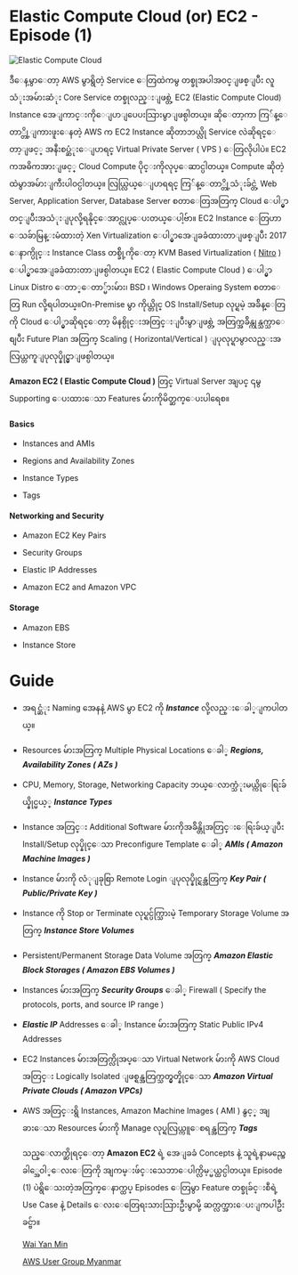 # Elastic Compute Cloud (or) EC2 - Episode (1)

![](https://i.imgur.com/dRgLosS.jpg "Elastic Compute Cloud")

ဒီေန့မွာေတာ့ AWS မွာရွိတဲ့ Service ေတြထဲကမွ တစ္ခုအပါအဝင္ျဖစ္ျပီး လူသံုးအမ်ားဆံုး Core Service တစ္ခုလည္းျဖစ္တဲ့ EC2 (Elastic Compute Cloud) Instance အေျကာင္းကိုေျပာျပေပးသြားမွာျဖစ္ပါတယ္။ ဆိုေတာ့ကာ ကြ်န္ေတာ္တို့ျကားဖူးေနတဲ့ AWS က EC2 Instance ဆိုတာဘယ္လို Service လဲဆိုရင္ေတာ့ျဖင့္ အနီးစပ္ဆံုးေျပာရင္ Virtual Private Server ( VPS ) ေတြလိုပါပဲ။ EC2 ကအဓိကအားျဖင့္ Cloud Compute ပိုင္းကိုလုပ္ေဆာင္ပါတယ္။ Compute ဆိုတဲ့ထဲမွာအမ်ားျကီးပါဝင္ပါတယ္။ လြယ္လြယ္ေျပာရရင္ ကြ်န္ေတာ္တို့သံုးခ်င္တဲ့ Web Server, Application Server, Database Server စတာေတြအတြက္ Cloud ေပါ္မွာတင္ျပီးအသံုးျပုလို့ရနိုင္ေအာင္လုပ္ေပးတယ္ေပါ့ဗ်ာ။ EC2 Instance ေတြဟာ ေသခ်ာမြန္းမံထားတဲ့ Xen Virtualization ေပါ္မွာအေျခခံထားတာျဖစ္ျပီး 2017 ေနာက္ပိုင္း Instance Class တစ္ခ်ို့ကိုေတာ့ KVM Based Virtualization ( [Nitro](http://www.brendangregg.com/blog/2017-11-29/aws-ec2-virtualization-2017.html) ) ေပါ္မွာအေျခခံထားတာျဖစ္ပါတယ္။ EC2 ( Elastic Compute Cloud ) ေပါ္မွာ Linux Distro ေတာ္ေတာ္မ်ားမ်ား၊ BSD ၊ Windows Operaing System စတာေတြ Run လို့ရပါတယ္။On-Premise မွာ ကိုယ္တိုင္ OS Install/Setup လုပ္ရမဲ့ အခ်ိန္ေတြကို Cloud ေပါ္မွာဆိုရင္ေတာ့ မိနစ္ပိုင္းအတြင္းျပီးမွာျဖစ္တဲ့ အတြက္အခ်ိန္ကုန္သက္သာေစျပီး Future Plan အတြက္ Scaling ( Horizontal/Vertical ) ျပုလုပ္ရာမွာလည္းအလြယ္တကူျပုလုပ္နိုင္မွာျဖစ္ပါတယ္။ 

**Amazon EC2 ( Elastic Compute Cloud )** တြင္ Virtual Server အျပင္ ၎မွ Supporting ေပးထားေသာ Features မ်ားကိုမိတ္ဆက္ေပးပါရေစ။

#### Basics

 - Instances and AMIs

 - Regions and Availability Zones

 - Instance Types

 - Tags


#### Networking and Security

 - Amazon EC2 Key Pairs

 - Security Groups

 - Elastic IP Addresses

 - Amazon EC2 and Amazon VPC

#### Storage

 - Amazon EBS

 - Instance Store


# Guide


* အရင္ဆံုး Naming အေနနဲ့ AWS မွာ EC2 ကို ***Instance*** လို့လည္းေခါ္ျကပါတယ္။
* Resources မ်ားအတြက္ Multiple Physical Locations ေခါ္  ***Regions, Availability Zones ( AZs )***
* CPU, Memory, Storage, Networking Capacity ဘယ္ေလာက္သံုးမယ္ကိုေရြးခ်ယ္နိုင္မယ့္ ***Instance Types***
* Instance အတြင္း Additional Software မ်ားကိုအခ်ိန္တိုအတြင္းေရြးခ်ယ္ျပီး Install/Setup လုပ္နိုင္ေသာ Preconfigure Template ေခါ္ ***AMIs ( Amazon Machine Images )*** 
* Instance မ်ားကို လံုျခုစြာ Remote Login ျပုလုပ္နိုင္ရန္အတြက္  ***Key Pair ( Public/Private Key )***
* Instance ကို Stop or Terminate လုပ္ရင္ပ်က္သြားမဲ့ Temporary Storage Volume အတြက္ ***Instance Store Volumes*** 
* Persistent/Permanent Storage Data Volume အတြက္ ***Amazon Elastic Block Storages ( Amazon EBS Volumes )***
* Instances မ်ားအတြက္  ***Security Groups***   ေခါ္ Firewall ( Specify the protocols, ports, and source IP range ) 
* ***Elastic IP*** Addresses ေခါ္ Instance မ်ားအတြက္ Static Public IPv4 Addresses
* EC2 Instances မ်ားအတြက္လိုအပ္ေသာ Virtual Network မ်ားကို AWS Cloud အတြင္း Logically Isolated ျဖစ္ရန္အတြက္သတ္မွတ္နိုင္ေသာ ***Amazon Virtual Private Clouds ( Amazon VPCs)***
* AWS အတြင္းရွိ Instances, Amazon Machine Images ( AMI ) နွင့္ အျခားေသာ Resources မ်ားကို Manage လုပ္ရလြယ္ကူေစရန္အတြက္ ***Tags***


   သည္ေလာက္ဆိုရင္ေတာ့ **Amazon EC2** ရဲ့ အေျခခံ Concepts နဲ့ သူရဲ့နာမည္အေခါ္အေဝါ္ေလးေတြကို အျကမ္းဖ်င္းသေဘာေပါက္လိမ့္မယ္ထင္ပါတယ္။ Episode (1) ပဲရွိေသးတဲ့အတြက္ေနာက္ထပ္ Episodes ေတြမွာ Feature တစ္ခုခ်င္းစီရဲ့ Use Case နဲ့ Details ေလးေတြေရးသားသြားဦးမွာမို့ ဆက္လက္အားေပးျကပါဦး ခင္ဗ်ာ။
   
   [Wai Yan Min](https://www.facebook.com/waiyanminthesuperman "Profile")
   
   [AWS User Group Myanmar](https://www.facebook.com/awsugm/ "Facebook Group") 
